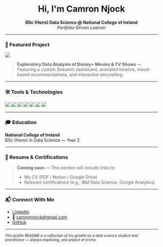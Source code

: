 <!-- GitHub Profile README | Formal + Project Focused -->

<h1 align="center">Hi, I'm Camron Njock</h1>

<p align="center">
  <strong>BSc (Hons) Data Science @ National College of Ireland</strong><br>
  <em>Portfolio-Driven Learner</em>
</p>

---

### 📌 Featured Project

<a href="https://github.com/cam-spec/DisneyPlus-EDA-Analysis">
  <img align="center" src="https://github-readme-stats.vercel.app/api/pin/?username=cam-spec&repo=DisneyPlus-EDA-Analysis&theme=react" />
</a>

> **Exploratory Data Analysis of Disney+ Movies & TV Shows** — Featuring a custom Streamlit dashboard, animated timeline, mood-based recommendations, and interactive storytelling.

---

### 🛠️ Tools & Technologies

<p>
  <img src="https://img.shields.io/badge/Python-3670A0?style=for-the-badge&logo=python&logoColor=white" />
  <img src="https://img.shields.io/badge/SQL-003B57?style=for-the-badge&logo=mysql&logoColor=white" />
  <img src="https://img.shields.io/badge/Pandas-150458?style=for-the-badge&logo=pandas&logoColor=white" />
  <img src="https://img.shields.io/badge/Seaborn-3776AB?style=for-the-badge&logo=seaborn&logoColor=white" />
  <img src="https://img.shields.io/badge/Plotly-3F4F75?style=for-the-badge&logo=plotly&logoColor=white" />
  <img src="https://img.shields.io/badge/Streamlit-FF4B4B?style=for-the-badge&logo=streamlit&logoColor=white" />
  <img src="https://img.shields.io/badge/Jupyter-F37626?style=for-the-badge&logo=jupyter&logoColor=white" />
</p>

---

### 🎓 Education

**National College of Ireland**  
BSc (Hons) in Data Science — Year 2

---

### 📄 Resume & Certifications

> **Coming soon** — This section will include links to:
> - My CV (PDF / Notion / Google Drive)
> - Relevant certifications (e.g., IBM Data Science, Google Analytics)

---

### 📬 Connect With Me

- [LinkedIn](https://www.linkedin.com/in/camron-njock-003b12622/)
- 📧 camronnjock@gmail.com
- [GitHub](https://github.com/cam-spec)

---

<sub><i>This profile README is a reflection of my growth as a data science student and practitioner — always improving, one project at a time.</i></sub>

<!--
**cam-spec/cam-spec** is a ✨ _special_ ✨ repository because its `README.md` (this file) appears on your GitHub profile.

Here are some ideas to get you started:

- 🔭 I’m currently working on ...
- 🌱 I’m currently learning ...
- 👯 I’m looking to collaborate on ...
- 🤔 I’m looking for help with ...
- 💬 Ask me about ...
- 📫 How to reach me: ...
- 😄 Pronouns: ...
- ⚡ Fun fact: ...
-->
